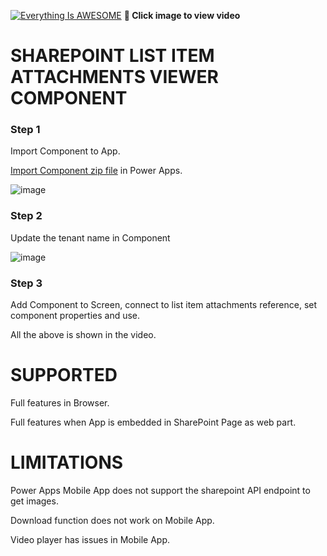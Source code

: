 
[![Everything Is AWESOME](http://img.youtube.com/vi/3dNeMVLZDHo/maxresdefault.jpg)](https://youtu.be/3dNeMVLZDHo "Attachments Viewer Component")
**🎥 Click image to view video**

# SHAREPOINT LIST ITEM ATTACHMENTS VIEWER COMPONENT

### Step 1
Import Component to App.

[Import Component zip file](https://github.com/rdorrani/PowerApps/blob/master/AttachmentsViewer/Attachments%20Viewer%20Component.msapp) in Power Apps. 

![image](https://user-images.githubusercontent.com/19437310/135476441-bf02c98b-6650-4019-af16-5f6e601e2f26.png)

### Step 2
Update the tenant name in Component

![image](https://user-images.githubusercontent.com/19437310/135476463-f6ebeb58-a4d0-4d92-8f5e-4d4940b067bd.png)

### Step 3
Add Component to Screen, connect to list item attachments reference, set component properties and use. 

All the above is shown in the video.

# SUPPORTED
Full features in Browser.

Full features when App is embedded in SharePoint Page as web part.

# LIMITATIONS
Power Apps Mobile App does not support the sharepoint API endpoint to get images.

Download function does not work on Mobile App.

Video player has issues in Mobile App.

